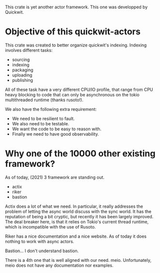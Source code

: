 <!--
 Quickwit
  Copyright (C) 2021 Quickwit Inc.

  Quickwit is offered under the AGPL v3.0 and as commercial software.
  For commercial licensing, contact us at hello@quickwit.io.

  AGPL:
  This program is free software: you can redistribute it and/or modify
  it under the terms of the GNU Affero General Public License as
  published by the Free Software Foundation, either version 3 of the
  License, or (at your option) any later version.

  This program is distributed in the hope that it will be useful,
  but WITHOUT ANY WARRANTY; without even the implied warranty of
  MERCHANTABILITY or FITNESS FOR A PARTICULAR PURPOSE.  See the
  GNU Affero General Public License for more details.

  You should have received a copy of the GNU Affero General Public License
  along with this program.  If not, see <http://www.gnu.org/licenses/>.
-->

This crate is yet another actor framework.
This one was developped by Quickwit.

# Objective of this quickwit-actors

This crate was created to better organize quickwit's indexing.
Indexing involves different tasks:
- sourcing
- indexing
- packaging
- uploading
- publishing

All of these task have a very different CPU/IO profile,
that range from CPU heavy blocking to code that can only be
asynchronous on the tokio multithreaded runtime (thanks rusoto!).

We also have the following extra requirement:
- We need to be resilient to fault.
- We also need to be testable.
- We want the code to be easy to reason with.
- Finally we need to have good observability.

# Why one of the 10000 other existing framework?

As of today, (2021) 3 framework are standing out.
- actix
- riker
- bastion

Actix does a lot of what we need. In particular, it really
addresses the problem of letting the async world discuss with the sync world.
It has the reputation of being a bit cryptic, but recently it has been largely
improved.
The deal breaker here, is that it relies on Tokio's current thread runtime,
which is incompatible with the use of Rusoto.

Riker has a nice documentation and a nice website. As of today it does nothing
to work with async actors.

Bastion... I don't understand bastion.

There is a 4th one that is well aligned with our need. meio.
Unfortunately, meio does not have any documentation nor examples.



